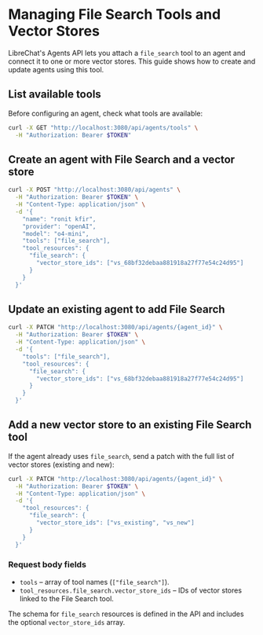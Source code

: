 # Managing File Search Tools and Vector Stores

LibreChat's Agents API lets you attach a `file_search` tool to an agent and connect it to one or more vector stores. This guide shows how to create and update agents using this tool.

## List available tools
Before configuring an agent, check what tools are available:

```bash
curl -X GET "http://localhost:3080/api/agents/tools" \
  -H "Authorization: Bearer $TOKEN"
```

## Create an agent with File Search and a vector store

```bash
curl -X POST "http://localhost:3080/api/agents" \
  -H "Authorization: Bearer $TOKEN" \
  -H "Content-Type: application/json" \
  -d '{
    "name": "ronit kfir",
    "provider": "openAI",
    "model": "o4-mini",
    "tools": ["file_search"],
    "tool_resources": {
      "file_search": {
        "vector_store_ids": ["vs_68bf32debaa881918a27f77e54c24d95"]
      }
    }
  }'
```

## Update an existing agent to add File Search

```bash
curl -X PATCH "http://localhost:3080/api/agents/{agent_id}" \
  -H "Authorization: Bearer $TOKEN" \
  -H "Content-Type: application/json" \
  -d '{
    "tools": ["file_search"],
    "tool_resources": {
      "file_search": {
        "vector_store_ids": ["vs_68bf32debaa881918a27f77e54c24d95"]
      }
    }
  }'
```

## Add a new vector store to an existing File Search tool
If the agent already uses `file_search`, send a patch with the full list of vector stores (existing and new):

```bash
curl -X PATCH "http://localhost:3080/api/agents/{agent_id}" \
  -H "Authorization: Bearer $TOKEN" \
  -H "Content-Type: application/json" \
  -d '{
    "tool_resources": {
      "file_search": {
        "vector_store_ids": ["vs_existing", "vs_new"]
      }
    }
  }'
```

### Request body fields
* `tools` – array of tool names (`["file_search"]`).
* `tool_resources.file_search.vector_store_ids` – IDs of vector stores linked to the File Search tool.

The schema for `file_search` resources is defined in the API and includes the optional `vector_store_ids` array.

